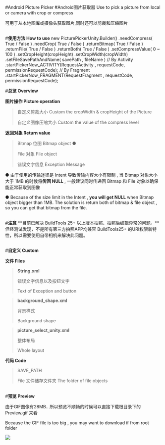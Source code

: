 #Android Picture Picker
#Android图片获取器
Use to pick a picture from local or camera with crop or compress

可用于从本地图库或摄像头获取图片,同时还可以剪裁和压缩图片
##

#**使用方法 How to use**
    new PicturePickerUnity.Builder()
    	.needCompress( True / False )
    	.needCrop( True / False )
    	.returnBitmap( True / False )
    	.returnFile( True / False )
    	.returnBoth( True / False )
    	.setCompressValue( 0 ~ 100 )
    	.setCropHeight(cropHeight)
    	.setCropWidth(cropWidth)
    	.setFileSavePathAndName( savePath , fileName )
    	// By Activity 
    	.startPickerNow_ACTIVITY(RequestActivity , requestCode, permissionRequestCode);
    	// By Fragment
    	.startPickerNow_FRAGMENT(RequestFragment , requestCode, permissionRequestCode);


#**总览 Overview**

**图片操作 Picture operation**

> 自定义剪裁大小  Custom the cropWidth & cropHeight of the Picture
> 
> 自定义图像压缩大小  Custom the value of the compress level


**返回对象 Return value**
> Bitmap 位图 Bitmap object **●**
> 
> File 对象 File object
> 
> 错误文字信息  Exception Message

**●** 由于使用的传输途径是 Intent 导致传输内容大小有限制 , 当 Bitmap 对象大小大于 1MB 的时候将**传回 NULL** , 一般建议同时传递回 Bitmap 和 File 对象以确保能正常获取到图像

**●** Because of the size limit in the Intent , **you will get NULL** when Bitmap object bigger than 1MB. The solution is return both of bitmap & file object , so you can get that bitmap from the file.

##

#**注意**
**目前已解决 BuildTools 25+ 以上版本拍照、拍照后编辑异常的问题。**但经测试发现，不是所有第三方拍照APP均兼容 BuildTools25+ 的URI权限新特性，所以需要使用自带相机来解决此问题。

##

#**自定义 Custom**

**文件 Files**

> **String.xml** 
> 
> 错误文字信息以及按钮文字
> 
> Text of Exception and button

<p>

> **background_shape.xml** 
> 
> 背景样式
> 
> Background shape

<p>

> **picture_select_unity.xml** 
> 
> 整体布局
> 
> Whole layout

**代码 Code**

>SAVE_PATH
>
>File 文件储存文件夹
>The folder of file objects

##
#**预览 Preview**

由于GIF图像有28MB.. 所以预览不顺畅的时候可以直接下载根目录下的 Preview.gif 来看

Because the GIF file is too big , you may want to download if from root folder

![](https://github.com/ocwvar/PicturePicker/blob/master/preview.gif)

